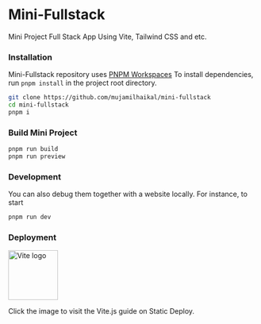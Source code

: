 # Mini-Fullstack
Mini Project Full Stack App Using Vite, Tailwind CSS and etc.

### Installation

Mini-Fullstack repository uses [PNPM Workspaces](https://pnpm.io/workspaces) To install dependencies, run
`pnpm install` in the project root directory.

```bash
git clone https://github.com/mujamilhaikal/mini-fullstack
cd mini-fullstack
pnpm i
```

### Build Mini Project

```bash
pnpm run build
pnpm run preview
```

### Development

You can also debug them together with a website locally. For instance, to start

```bash
pnpm run dev
```

### Deployment 

<p align="left" href="https://vitejs.dev/guide/static-deploy.html">
  <a href="https://vitejs.dev" target="_blank" rel="noopener noreferrer">
    <img width="100" height="100" src="https://vitejs.dev/logo.svg" alt="Vite logo">
  </a>
</p>

Click the image to visit the Vite.js guide on Static Deploy.
